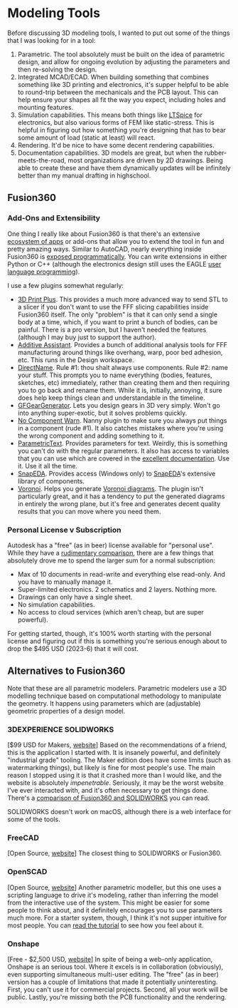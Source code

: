 # Modeling Tools

Before discussing 3D modeling tools, I wanted to put out some of the things that
I was looking for in a tool:

1. Parametric. The tool absolutely must be built on the idea of parametric
   design, and allow for ongoing evolution by adjusting the parameters and then
   re-solving the design. 
2. Integrated MCAD/ECAD. When building something that combines something like 3D
   printing and electronics, it's supper helpful to be able to round-trip between
   the mechanicals and the PCB layout. This can help ensure your shapes all fit
   the way you expect, including holes and mounting features.
3. Simulation capabilities. This means both things like
   [LTSpice](https://en.wikipedia.org/wiki/LTspice) for electronics, but also
   various forms of FEM like static-stress. This is helpful in figuring out how
   something you're designing that has to bear some amount of load (static at
   least) will react.
4. Rendering. It'd be nice to have some decent rendering capabilities.
5. Documentation capabilities. 3D models are great, but when the
   rubber-meets-the-road, most organizations are driven by 2D drawings. Being
   able to create these and have them dynamically updates will be infinitely
   better than my manual drafting in highschool.

## Fusion360

### Add-Ons and Extensibility

One thing I really like about Fusion360 is that there's an extensive [ecosystem
of apps](https://apps.autodesk.com/FUSION/en/Home/Index) or add-ons that allow
you to extend the tool in fun and pretty amazing ways. Similar to AutoCAD,
nearly everything inside Fusion360 is [exposed programmatically](https://help.autodesk.com/view/fusion360/ENU/?guid=GUID-C1545D80-D804-4CF3-886D-9B5C54B2D7A2). You can write
extensions in either Python or C++ (although the electronics design still uses
the EAGLE [user language
programming](https://help.autodesk.com/view/fusion360/ENU/?guid=GUID-C1545D80-D804-4CF3-886D-9B5C54B2D7A2)).

I use a few plugins somewhat regularly:

* [3D Print
  Plus](https://apps.autodesk.com/FUSION/en/Detail/Index?id=2942207745179825936&appLang=en&os=Win64).
  This provides a much more advanced way to send STL to a slicer if you don't
  want to use the FFF slicing capabilities inside Fusion360 itself. The only
  "problem" is that it can only send a single body at a time, which, if you want
  to print a bunch of bodies, can be painful. There is a pro version, but I
  haven't needed the features (although I may buy just to support the author).
* [Additive
  Assistant](https://apps.autodesk.com/FUSION/en/Detail/Index?id=9068625559069345798&appLang=en&os=Win64).
  Provides a bunch of additional analysis tools for FFF manufacturing around
  things like overhang, warp, poor bed adhesion, etc. This runs in the Design
  workspace.
* [DirectName](https://apps.autodesk.com/FUSION/en/Detail/Index?id=7497198800232664541&appLang=en&os=Win64).
  Rule #1: thou shalt always use components. Rule #2: name your stuff. This
  prompts you to name everything (bodies, features, sketches, etc) immediately,
  rather than creating them and then requiring you to go back and rename them.
  While it is, initially, annoying, it sure does help keep things clean and
  understandable in the timeline.
* [GFGearGenerator](https://apps.autodesk.com/FUSION/en/Detail/Index?id=1236778940008086660&appLang=en&os=Win64).
  Lets you design gears in 3D very simply. Won't go into anything super-exotic,
  but it solves problems quickly.
* [No Component
  Warn](https://apps.autodesk.com/FUSION/en/Detail/Index?id=5188175718375703395&appLang=en&os=Win64).
  Nanny plugin to make sure you always put things in a component (rude #1). It
  also catches mistakes where you're using the wrong component and adding
  something to it.
* [ParametricText](https://apps.autodesk.com/FUSION/en/Detail/Index?id=2114937992453312456&appLang=en&os=Mac).
  Provides parameters for text. Weirdly, this is something you can't do with the
  regular parameters. It also has access to variables that you can use which are
  covered in the [excellent
  documentation](https://parametrictext.readthedocs.io/en/stable/). Use it. Use
  it all the time.
* [SnapEDA](https://apps.autodesk.com/FUSION/en/Detail/Index?id=5446990520022318629&appLang=en&os=Win64).
  Provides access (Windows only) to [SnapEDA](https://www.snapeda.com/)'s
  extensive library of components. 
* [Voronoi](https://apps.autodesk.com/FUSION/en/Detail/Index?id=1006119760063675415&appLang=en&os=Mac).
  Helps you generate [Voronoi
  diagrams](https://en.wikipedia.org/wiki/Voronoi_diagram). The plugin isn't
  particularly great, and it has a tendency to put the generated diagrams in
  entirely the wrong plane, but it's free and generates decent quality results
  that you can move where you need them.

### Personal License v Subscription

Autodesk has a "free" (as in beer) license available for "personal use". While
they have a [rudimentary
comparison](https://www.autodesk.com/products/fusion-360/personal), there are a
few things that absolutely drove me to spend the larger sum for a normal
subscription: 

* Max of 10 documents in read-write and everything else read-only. And you have
  to manually manage it.
* Super-limited electronics. 2 schematics and 2 layers. Nothing more.
* Drawings can only have a single sheet.
* No simulation capabilities.
* No access to cloud services (which aren't cheap, but are super powerful).

For getting started, though, it's 100% worth starting with the personal license
and figuring out if this is something you're serious enough about to drop the
$495 USD (2023-6) that it will cost.


## Alternatives to Fusion360

Note that these are all parametric modelers. Parametric modelers use a 3D
modelling technique based on computational methodology to manipulate the
geometry. It happens using parameters which are (adjustable) geometric
properties of a design model. 

### 3DEXPERIENCE SOLIDWORKS

[$99 USD for Makers,
[website](https://www.solidworks.com/solution/3dexperience-solidworks-makers)]
Based on the recommendations of a friend, this is the application I started
with. It is insanely powerful, and definitely "industrial grade" tooling. The
Maker edition does have some limits (such as watermarking things), but likely is
fine for most people's use. The main reason I stopped using it is that it
crashed more than I would like, and the website is absolutely _impenetrable_.
Seriously, it may be the worst website I've ever interacted with, and it's often
necessary to get things done. There's a [comparison of Fusion360 and
SOLIDWORKS](https://all3dp.com/2/fusion-360-vs-solidworks-cad-software-compared-side-by-side/)
you can read.

SOLIDWORKS doesn't work on macOS, although there is a web interface for some of
the tools.

### FreeCAD

[Open Source, [website](https://www.freecad.org/)] The closest thing to
SOLIDWORKS or Fusion360. 


### OpenSCAD

[Open Source, [website](https://openscad.org/)] Another parametric modeller, but
this one uses a scripting language to drive it's modeling, rather than inferring
the model from the interactive use of the system. This might be easier for some
people to think about, and it definitely encourages you to use parameters much
more. For a starter system, though, I think it's not supper intuitive for most
people. You can [read the
tutorial](https://en.wikibooks.org/wiki/OpenSCAD_Tutorial/Chapter_1) to see how
you feel about it.


### Onshape

[Free - $2,500 USD, [website](https://www.onshape.com/en/)] In spite of being a web-only application, Onshape is an serious tool. Where it
excels is in collaboration (obviously), even supporting simultaneous multi-user
editing. The "free" (as in beer) version has a couple of limitations that made
it potentially uninteresting. First, you can't use it for commercial projects.
Second, all your work will be public. Lastly, you're missing both the PCB
functionality and the rendering. 